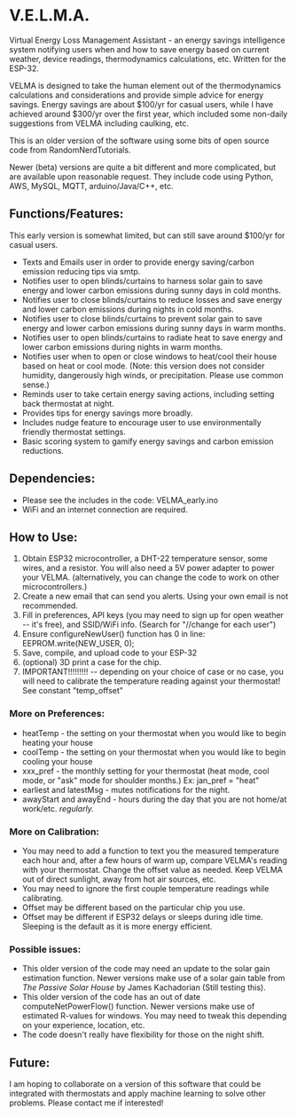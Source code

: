 # V.E.L.M.A.
Virtual Energy Loss Management Assistant - an energy savings intelligence system notifying users when and how to save energy based on current weather, device readings, thermodynamics calculations, etc.  Written for the ESP-32.  

VELMA is designed to take the human element out of the thermodynamics calculations and considerations and provide simple advice for energy savings.  Energy savings are about $100/yr for casual users, while I have achieved around $300/yr over the first year, which included some non-daily suggestions from VELMA including caulking, etc.  

This is an older version of the software using some bits of open source code from RandomNerdTutorials.  

Newer (beta) versions are quite a bit different and more complicated, but are available upon reasonable request.  They include code using Python, AWS, MySQL, MQTT, arduino/Java/C++, etc.


## Functions/Features:


This early version is somewhat limited, but can still save around $100/yr for casual users.

- Texts and Emails user in order to provide energy saving/carbon emission reducing tips via smtp.
- Notifies user to open blinds/curtains to harness solar gain to save energy and lower carbon emissions during sunny days in cold months.
- Notifies user to close blinds/curtains to reduce losses and save energy and lower carbon emissions during nights in cold months.
- Notifies user to close blinds/curtains to prevent solar gain to save energy and lower carbon emissions during sunny days in warm months.
- Notifies user to open blinds/curtains to radiate heat to save energy and lower carbon emissions during nights in warm months.
- Notifies user when to open or close windows to heat/cool their house based on heat or cool mode. (Note: this version does not consider humidity, dangerously high winds, or precipitation.  Please use common sense.)
- Reminds user to take certain energy saving actions, including setting back thermostat at night.
- Provides tips for energy savings more broadly. 
- Includes nudge feature to encourage user to use environmentally friendly thermostat settings. 
- Basic scoring system to gamify energy savings and carbon emission reductions. 



## Dependencies:


- Please see the includes in the code: VELMA_early.ino
- WiFi and an internet connection are required.



## How to Use:


1. Obtain ESP32 microcontroller, a DHT-22 temperature sensor, some wires, and a resistor.  You will also need a 5V power adapter to power your VELMA.  (alternatively, you can change the code to work on other microcontrollers.)
2. Create a new email that can send you alerts.  Using your own email is not recommended.
3. Fill in preferences, API keys (you may need to sign up for open weather -- it's free), and SSID/WiFi info. (Search for "//change for each user")
4. Ensure configureNewUser() function has 0 in line: EEPROM.write(NEW_USER, 0);
5. Save, compile, and upload code to your ESP-32
6. (optional) 3D print a case for the chip.
7. IMPORTANT!!!!!!!!! -- depending on your choice of case or no case, you will need to calibrate the temperature reading against your thermostat! See constant "temp_offset"



### More on Preferences:


- heatTemp - the setting on your thermostat when you would like to begin heating your house
- coolTemp - the setting on your thermostat when you would like to begin cooling your house
- xxx_pref - the monthly setting for your thermostat (heat mode, cool mode, or "ask" mode for shoulder months.) Ex: jan_pref = "heat"
- earliest and latestMsg - mutes notifications for the night.
- awayStart and awayEnd - hours during the day that you are not home/at work/etc. *regularly.*



### More on Calibration:


- You may need to add a function to text you the measured temperature each hour and, after a few hours of warm up, compare VELMA's reading with your thermostat.  Change the offset value as needed.  Keep VELMA out of direct sunlight, away from hot air sources, etc. 
- You may need to ignore the first couple temperature readings while calibrating. 
- Offset may be different based on the particular chip you use. 
- Offset may be different if ESP32 delays or sleeps during idle time.  Sleeping is the default as it is more energy efficient.



### Possible issues:


- This older version of the code may need an update to the solar gain estimation function.  Newer versions make use of a solar gain table from *The Passive Solar House* by James Kachadorian (Still testing this).
- This older version of the code has an out of date computeNetPowerFlow() function.  Newer versions make use of estimated R-values for windows.  You may need to tweak this depending on your experience, location, etc.
- The code doesn't really have flexibility for those on the night shift.  



## Future:


I am hoping to collaborate on a version of this software that could be integrated with thermostats and apply machine learning to solve other problems.  Please contact me if interested!
